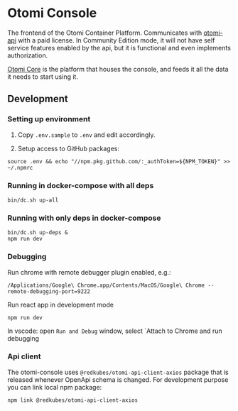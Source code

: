 # Otomi Console

The frontend of the Otomi Container Platform. Communicates with [otomi-api](https://github.com/redkubes/otomi-api) with a paid license.
In Community Edition mode, it will not have self service features enabled by the api, but it is functional and even implements authorization.

[Otomi Core](https://github.com/redkubes/otomi-core) is the platform that houses the console, and feeds it all the data it needs to start using it.

## Development

### Setting up environment

1. Copy `.env.sample` to `.env` and edit accordingly.

2. Setup access to GitHub packages:

```
source .env && echo "//npm.pkg.github.com/:_authToken=${NPM_TOKEN}" >> ~/.npmrc
```

### Running in docker-compose with all deps

```
bin/dc.sh up-all
```

### Running with only deps in docker-compose

```
bin/dc.sh up-deps &
npm run dev
```

### Debugging

Run chrome with remote debugger plugin enabled, e.g.:

```
/Applications/Google\ Chrome.app/Contents/MacOS/Google\ Chrome --remote-debugging-port=9222
```

Run react app in development mode

```
npm run dev
```

In vscode: open `Run and Debug` window, select `Attach to Chrome and run debugging

### Api client

The otomi-console uses `@redkubes/otomi-api-client-axios` package that is released whenever OpenApi schema is changed. For development purpose you can link local npm package:

```
npm link @redkubes/otomi-api-client-axios
```
